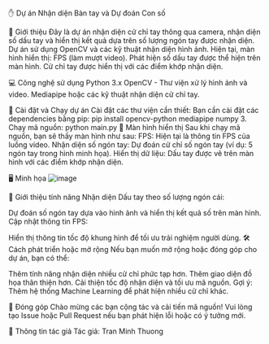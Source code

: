 ✋ Dự án Nhận diện Bàn tay và Dự đoán Con số

📌 Giới thiệu
Đây là dự án nhận diện cử chỉ tay thông qua camera, nhận diện số dấu tay và hiển thị kết quả dựa trên số lượng ngón tay được nhận diện.
Dự án sử dụng OpenCV và các kỹ thuật nhận diện hình ảnh.
Hiện tại, màn hình hiển thị:
FPS (làm mượt video).
Phát hiện số dấu tay được thể hiện trên màn hình.
Cử chỉ tay được hiển thị với các điểm khớp nhận diện.

💻 Công nghệ sử dụng
Python 3.x
OpenCV - Thư viện xử lý hình ảnh và video.
Mediapipe hoặc các kỹ thuật nhận diện cử chỉ tay.

📂 Cài đặt và Chạy dự án
Cài đặt các thư viện cần thiết:
Bạn cần cài đặt các dependencies bằng pip:
pip install opencv-python mediapipe numpy
3. Chạy mã nguồn:
python main.py
🚀 Màn hình hiển thị
Sau khi chạy mã nguồn, bạn sẽ thấy màn hình như sau:
FPS: Hiện tại là thông tin FPS của luồng video.
Nhận diện số ngón tay: Dự đoán cử chỉ số ngón tay (ví dụ: 5 ngón tay trong hình minh họa).
Hiển thị dữ liệu: Dấu tay được vẽ trên màn hình với các điểm khớp nhận diện.

🖥️ Minh họa
![image](https://github.com/user-attachments/assets/dbc2a5ff-5d5b-424d-a360-82a5f1d59794)

📄 Giới thiệu tính năng
Nhận diện Dấu tay theo số lượng ngón cái:

Dự đoán số ngón tay dựa vào hình ảnh và hiển thị kết quả số trên màn hình.
Cập nhật thông tin FPS:

Hiển thị thông tin tốc độ khung hình để tối ưu trải nghiệm người dùng.
🛠️ Cách phát triển hoặc mở rộng
Nếu bạn muốn mở rộng hoặc đóng góp cho dự án, bạn có thể:

Thêm tính năng nhận diện nhiều cử chỉ phức tạp hơn.
Thêm giao diện đồ họa thân thiện hơn.
Cải thiện tốc độ nhận diện và tối ưu mã nguồn.
Gợi ý: Thêm hệ thống Machine Learning để phát hiện nhiều cử chỉ khác.

🤝 Đóng góp
Chào mừng các bạn cộng tác và cải tiến mã nguồn!
Vui lòng tạo Issue hoặc Pull Request nếu bạn phát hiện lỗi hoặc có ý tưởng mới.

📧 Thông tin tác giả
Tác giả: Tran Minh Thuong
